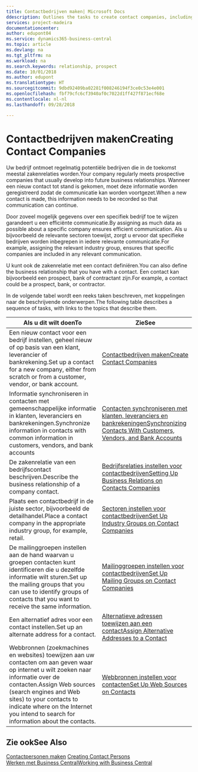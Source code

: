 ```yaml
---
title: Contactbedrijven maken| Microsoft Docs
ddescription: Outlines the tasks to create contact companies, including assigning relevant data about prospects and defining the business relationships you have with companies.
services: project-madeira
documentationcenter: 
author: edupont04
ms.service: dynamics365-business-central
ms.topic: article
ms.devlang: na
ms.tgt_pltfrm: na
ms.workload: na
ms.search.keywords: relationship, prospect
ms.date: 10/01/2018
ms.author: edupont
ms.translationtype: HT
ms.sourcegitcommit: 9dbd92409ba02281f008246194f3ce0c53e4e001
ms.openlocfilehash: fbf79cfc6cf3940af0c7022d1ff427f871ecf68e
ms.contentlocale: nl-nl
ms.lasthandoff: 09/28/2018

---
```

# <a name="creating-contact-companies"></a><span data-ttu-id="28d44-102">Contactbedrijven maken</span><span class="sxs-lookup"><span data-stu-id="28d44-102">Creating Contact Companies</span></span>
<span data-ttu-id="28d44-103">Uw bedrijf ontmoet regelmatig potentiële bedrijven die in de toekomst meestal zakenrelaties worden.</span><span class="sxs-lookup"><span data-stu-id="28d44-103">Your company regularly meets prospective companies that usually develop into future business relationships.</span></span> <span data-ttu-id="28d44-104">Wanneer een nieuw contact tot stand is gekomen, moet deze informatie worden geregistreerd zodat de communicatie kan worden voortgezet.</span><span class="sxs-lookup"><span data-stu-id="28d44-104">When a new contact is made, this information needs to be recorded so that communication can continue.</span></span>

<span data-ttu-id="28d44-105">Door zoveel mogelijk gegevens over een specifiek bedrijf toe te wijzen garandeert u een efficiënte communicatie.</span><span class="sxs-lookup"><span data-stu-id="28d44-105">By assigning as much data as possible about a specific company ensures efficient communication.</span></span> <span data-ttu-id="28d44-106">Als u bijvoorbeeld de relevante sectoren toewijst, zorgt u ervoor dat specifieke bedrijven worden inbegrepen in iedere relevante communicatie.</span><span class="sxs-lookup"><span data-stu-id="28d44-106">For example, assigning the relevant industry group, ensures that specific companies are included in any relevant communication.</span></span>

<span data-ttu-id="28d44-107">U kunt ook de zakenrelatie met een contact definiëren.</span><span class="sxs-lookup"><span data-stu-id="28d44-107">You can also define the business relationship that you have with a contact.</span></span> <span data-ttu-id="28d44-108">Een contact kan bijvoorbeeld een prospect, bank of contractant zijn.</span><span class="sxs-lookup"><span data-stu-id="28d44-108">For example, a contact could be a prospect, bank, or contractor.</span></span>

<span data-ttu-id="28d44-109">In de volgende tabel wordt een reeks taken beschreven, met koppelingen naar de beschrijvende onderwerpen.</span><span class="sxs-lookup"><span data-stu-id="28d44-109">The following table describes a sequence of tasks, with links to the topics that describe them.</span></span>

| <span data-ttu-id="28d44-110">Als u dit wilt doen</span><span class="sxs-lookup"><span data-stu-id="28d44-110">To</span></span> | <span data-ttu-id="28d44-111">Zie</span><span class="sxs-lookup"><span data-stu-id="28d44-111">See</span></span> |
| --- | --- |
| <span data-ttu-id="28d44-112">Een nieuw contact voor een bedrijf instellen, geheel nieuw of op basis van een klant, leverancier of bankrekening.</span><span class="sxs-lookup"><span data-stu-id="28d44-112">Set up a contact for a new company, either from scratch or from a customer, vendor, or bank account.</span></span> |[<span data-ttu-id="28d44-113">Contactbedrijven maken</span><span class="sxs-lookup"><span data-stu-id="28d44-113">Create Contact Companies</span></span>](marketing-how-create-contact-companies.md) |
| <span data-ttu-id="28d44-114">Informatie synchroniseren in contacten met gemeenschappelijke informatie in klanten, leveranciers en bankrekeningen.</span><span class="sxs-lookup"><span data-stu-id="28d44-114">Synchronize information in contacts with common information in customers, vendors, and bank accounts</span></span> |[<span data-ttu-id="28d44-115">Contacten synchroniseren met klanten, leveranciers en bankrekeningen</span><span class="sxs-lookup"><span data-stu-id="28d44-115">Synchronizing Contacts With Customers, Vendors, and Bank Accounts</span></span>](marketing-synchronize-contacts-customers-vendors-bank-accounts.md) |
| <span data-ttu-id="28d44-116">De zakenrelatie van een bedrijfscontact beschrijven.</span><span class="sxs-lookup"><span data-stu-id="28d44-116">Describe the business relationship of a company contact.</span></span> |[<span data-ttu-id="28d44-117">Bedrijfsrelaties instellen voor contactbedrijven</span><span class="sxs-lookup"><span data-stu-id="28d44-117">Setting Up Business Relations on Contacts Companies</span></span>](marketing-business-relations.md) |
| <span data-ttu-id="28d44-118">Plaats een contactbedrijf in de juiste sector, bijvoorbeeld de detailhandel.</span><span class="sxs-lookup"><span data-stu-id="28d44-118">Place a contact company in the appropriate industry group, for example, retail.</span></span> |[<span data-ttu-id="28d44-119">Sectoren instellen voor contactbedrijven</span><span class="sxs-lookup"><span data-stu-id="28d44-119">Set Up Industry Groups on Contact Companies</span></span>](marketing-industry-groups.md) |
| <span data-ttu-id="28d44-120">De mailinggroepen instellen aan de hand waarvan u groepen contacten kunt identificeren die u dezelfde informatie wilt sturen.</span><span class="sxs-lookup"><span data-stu-id="28d44-120">Set up the mailing groups that you can use to identify groups of contacts that you want to receive the same information.</span></span> |[<span data-ttu-id="28d44-121">Mailinggroepen instellen voor contactbedrijven</span><span class="sxs-lookup"><span data-stu-id="28d44-121">Set Up Mailing Groups on Contact Companies</span></span>](marketing-mailing-groups.md) |
| <span data-ttu-id="28d44-122">Een alternatief adres voor een contact instellen.</span><span class="sxs-lookup"><span data-stu-id="28d44-122">Set up an alternate address for a contact.</span></span> |[<span data-ttu-id="28d44-123">Alternatieve adressen toewijzen aan een contact</span><span class="sxs-lookup"><span data-stu-id="28d44-123">Assign Alternative Addresses to a Contact</span></span>](marketing-how-assign-alternate-address.md) |
| <span data-ttu-id="28d44-124">Webbronnen (zoekmachines en websites) toewijzen aan uw contacten om aan geven waar op internet u wilt zoeken naar informatie over de contacten.</span><span class="sxs-lookup"><span data-stu-id="28d44-124">Assign Web sources (search engines and Web sites) to your contacts to indicate where on the Internet you intend to search for information about the contacts.</span></span> |[<span data-ttu-id="28d44-125">Webbronnen instellen voor contacten</span><span class="sxs-lookup"><span data-stu-id="28d44-125">Set Up Web Sources on Contacts</span></span>](marketing-web-sources.md) |

## <a name="see-also"></a><span data-ttu-id="28d44-126">Zie ook</span><span class="sxs-lookup"><span data-stu-id="28d44-126">See Also</span></span>
<span data-ttu-id="28d44-127">[Contactpersonen maken](marketing-create-contact-persons.md) </span><span class="sxs-lookup"><span data-stu-id="28d44-127">[Creating Contact Persons](marketing-create-contact-persons.md) </span></span>  
[<span data-ttu-id="28d44-128">Werken met Business Central</span><span class="sxs-lookup"><span data-stu-id="28d44-128">Working with Business Central</span></span>](ui-work-product.md)

